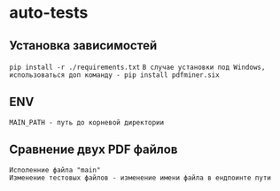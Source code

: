 # auto-tests
## Установка зависимостей  
`pip install -r ./requirements.txt`
`В случае установки под Windows, использоваться доп команду - pip install pdfminer.six `

## ENV
`MAIN_PATH - путь до корневой директории`

## Сравнение двух PDF файлов
`Исполенние файла "main"`  
`Изменение тестовых файлов - изменение имени файла в ендпоинте пути`
